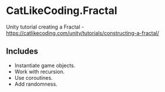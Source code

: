 # CatLikeCoding.Fractal
Unity tutorial creating a Fractal - https://catlikecoding.com/unity/tutorials/constructing-a-fractal/

## Includes
- Instantiate game objects.
- Work with recursion.
- Use coroutines.
- Add randomness.
